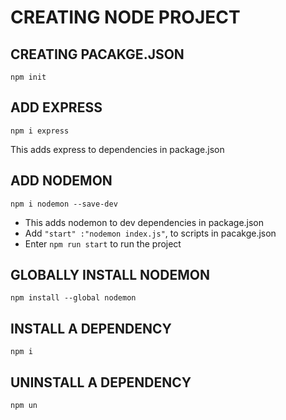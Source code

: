 # CREATING NODE PROJECT

## CREATING PACAKGE.JSON
```
npm init
```

## ADD EXPRESS
```
npm i express
```
This adds express to dependencies in package.json

## ADD NODEMON
```
npm i nodemon --save-dev
```
- This adds nodemon to dev dependencies in package.json
-  Add ```"start" :"nodemon index.js"```, to scripts in pacakge.json
- Enter ```npm run start``` to run the project

## GLOBALLY INSTALL NODEMON
```
npm install --global nodemon
```

## INSTALL A DEPENDENCY
```
npm i
```

## UNINSTALL A DEPENDENCY
```
npm un
```
